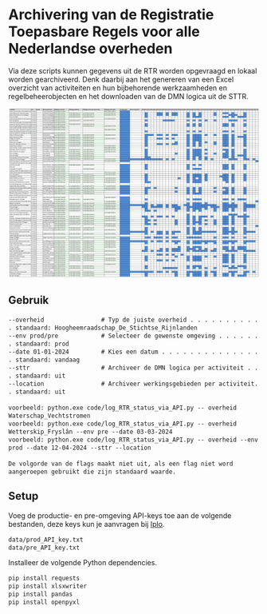 # Archivering van de Registratie Toepasbare Regels voor alle Nederlandse overheden

Via deze scripts kunnen gegevens uit de RTR worden opgevraagd en lokaal worden gearchiveerd. Denk daarbij aan het genereren van een Excel overzicht van activiteiten en hun bijbehorende werkzaamheden en regelbeheerobjecten en het downloaden van de DMN logica uit de STTR. 

![Voorbeeld voor Hoogheemraadschap de Stichtse Rijnlanden](data/xlsx_example.PNG)

## Gebruik
```
--overheid                # Typ de juiste overheid . . . . . . . . . . . standaard: Hoogheemraadschap_De_Stichtse_Rijnlanden
--env prod/pre            # Selecteer de gewenste omgeving . . . . . . . standaard: prod
--date 01-01-2024         # Kies een datum . . . . . . . . . . . . . . . standaard: vandaag
--sttr                    # Archiveer de DMN logica per activiteit . . . standaard: uit
--location                # Archiveer werkingsgebieden per activiteit. . standaard: uit

voorbeeld: python.exe code/log_RTR_status_via_API.py -- overheid Waterschap_Vechtstromen
voorbeeld: python.exe code/log_RTR_status_via_API.py -- overheid Wetterskip_Fryslân --env pre --date 03-03-2024
voorbeeld: python.exe code/log_RTR_status_via_API.py -- overheid --env prod --date 12-04-2024 --sttr --location

De volgorde van de flags maakt niet uit, als een flag niet word aangeroepen gebruikt die zijn standaard waarde.
```

## Setup
Voeg de productie- en pre-omgeving API-keys toe aan de volgende bestanden, deze keys kun je aanvragen bij [Iplo](https://aandeslagmetdeomgevingswet.nl/ontwikkelaarsportaal/api-register/api/omgevingsdocument-toepasbaar-opvragen/).
```
data/prod_API_key.txt
data/pre_API_key.txt
```

Installeer de volgende Python dependencies.
```
pip install requests
pip install xlsxwriter
pip install pandas
pip install openpyxl
```